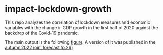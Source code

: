 # impact-lockdown-growth
This repo analyzes the correlation of lockdown measures and economic variables with the change in GDP growth in the first half of 2020 against the backdrop of the Covid-19 pandemic.

The main output is the following [figure](Abb_BIPH1.pdf). A version of it was published in the [autumn 2022 joint forecast (p.26)](https://gemeinschaftsdiagnose.de/wp-content/uploads/2020/11/GD_H20_Langfassung_online.pdf)
